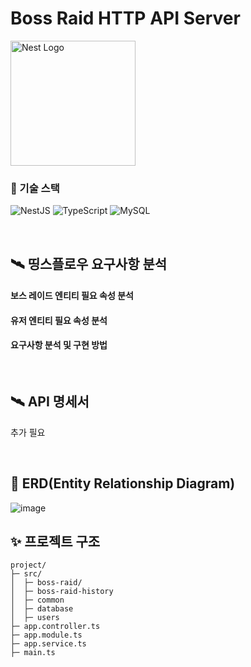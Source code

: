# Boss Raid HTTP API Server

<p align="left">
  <a href="http://nestjs.com/" target="blank"><img src="https://nestjs.com/img/logo-small.svg" width="200" alt="Nest Logo" /></a>
</p>


### 🏹 기술 스택

![NestJS](https://img.shields.io/badge/NestJS-E0234E.svg?&style=for-the-badge&logo=NestJS&logoColor=white)
![TypeScript](https://img.shields.io/badge/TypeScript-3178C6.svg?&style=for-the-badge&logo=TypeScript&logoColor=white)
![MySQL](https://img.shields.io/badge/MySQL-4479A1.svg?&style=for-the-badge&logo=MySQL&logoColor=white)

<br>

## 🛰️ 띵스플로우 요구사항 분석

#### 보스 레이드 엔티티 필요 속성 분석
#### 유저 엔티티 필요 속성 분석
#### 요구사항 분석 및 구현 방법


<br>

## 🛰️ API 명세서
추가 필요

<br>

## 🔀 ERD(Entity Relationship Diagram)
![image](https://user-images.githubusercontent.com/81298415/191271131-d680fafd-840a-4bf6-a340-defe0fd32c06.png)

## ✨ 프로젝트 구조
```
project/
├─ src/
│  ├─ boss-raid/
│  ├─ boss-raid-history
│  ├─ common
│  ├─ database
│  ├─ users
├─ app.controller.ts
├─ app.module.ts
├─ app.service.ts
├─ main.ts
```

<br>
